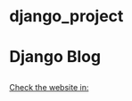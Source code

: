 # django_project
<h1>Django Blog</h1>
<h2></h2>
<a href= 'https://djangogiron.herokuapp.com/'> Check the website in: </a>
